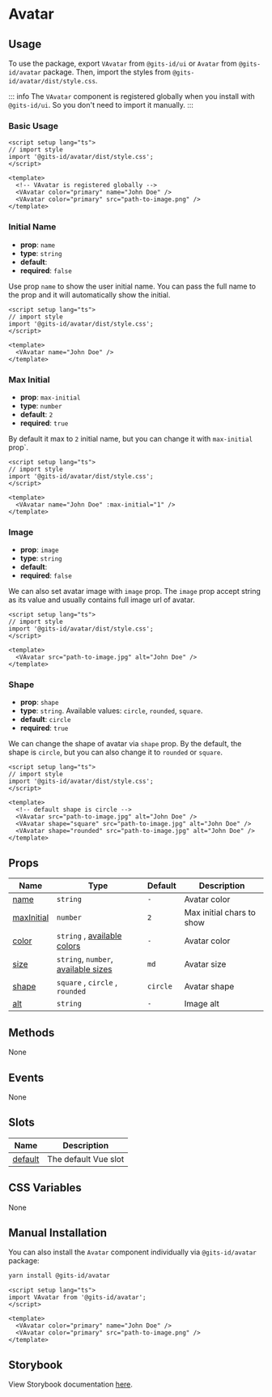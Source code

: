 # Avatar

## Usage

To use the package, export `VAvatar` from `@gits-id/ui` or `Avatar` from `@gits-id/avatar` package. Then, import the styles from `@gits-id/avatar/dist/style.css`.

::: info
The `VAvatar` component is registered globally when you install with `@gits-id/ui`. So you don't need to import it manually.
:::

### Basic Usage

```vue
<script setup lang="ts">
// import style
import '@gits-id/avatar/dist/style.css';
</script>

<template>
  <!-- VAvatar is registered globally -->
  <VAvatar color="primary" name="John Doe" />
  <VAvatar color="primary" src="path-to-image.png" />
</template>
```

### Initial Name

- **prop**: `name`
- **type**: `string`
- **default**: ` `
- **required**: `false`

Use prop `name` to show the user initial name. You can pass the full name to the prop and it will automatically show the initial.

```vue
<script setup lang="ts">
// import style
import '@gits-id/avatar/dist/style.css';
</script>

<template>
  <VAvatar name="John Doe" />
</template>
```

### Max Initial

- **prop**: `max-initial`
- **type**: `number`
- **default**: `2`
- **required**: `true`

By default it max to `2` initial name, but you can change it with `max-initial` prop`.

```vue
<script setup lang="ts">
// import style
import '@gits-id/avatar/dist/style.css';
</script>

<template>
  <VAvatar name="John Doe" :max-initial="1" />
</template>
```

### Image

- **prop**: `image`
- **type**: `string`
- **default**: ` `
- **required**: `false`

We can also set avatar image with `image` prop. The `image` prop accept string as its value and usually contains full image url of avatar.

```vue
<script setup lang="ts">
// import style
import '@gits-id/avatar/dist/style.css';
</script>

<template>
  <VAvatar src="path-to-image.jpg" alt="John Doe" />
</template>
```

### Shape

- **prop**: `shape`
- **type**: `string`. Available values: `circle`, `rounded`, `square`.
- **default**: `circle`
- **required**: `true`

We can change the shape of avatar via `shape` prop. By the default, the shape is `circle`, but you can also change it to `rounded` or `square`.

```vue
<script setup lang="ts">
// import style
import '@gits-id/avatar/dist/style.css';
</script>

<template>
  <!-- default shape is circle -->
  <VAvatar src="path-to-image.jpg" alt="John Doe" />
  <VAvatar shape="square" src="path-to-image.jpg" alt="John Doe" />
  <VAvatar shape="rounded" src="path-to-image.jpg" alt="John Doe" />
</template>
```

## Props

| Name                      | Type                                                      | Default  | Description               |
| ------------------------- | --------------------------------------------------------- | -------- | ------------------------- |
| [name](#name)             | `string`                                                  | `-`      | Avatar color              |
| [maxInitial](#maxInitial) | `number`                                                  | `2`      | Max initial chars to show |
| [color](#color)           | `string` , [available colors](/guide/theme#colors)        | `-`      | Avatar color              |
| [size](#size)             | `string`, `number`, [available sizes](/guide/theme#sizes) | `md`     | Avatar size               |
| [shape](#shape)           | `square` , `circle` , `rounded`                           | `circle` | Avatar shape              |
| [alt](#alt)               | `string`                                                  | `-`      | Image alt                 |

## Methods

None

## Events

None

## Slots

| Name                | Description          |
| ------------------- | -------------------- |
| [default](#default) | The default Vue slot |

## CSS Variables

None

## Manual Installation

You can also install the `Avatar` component individually via `@gits-id/avatar` package:

```bash
yarn install @gits-id/avatar
```

```vue
<script setup lang="ts">
import VAvatar from '@gits-id/avatar';
</script>

<template>
  <VAvatar color="primary" name="John Doe" />
  <VAvatar color="primary" src="path-to-image.png" />
</template>
```

## Storybook

View Storybook documentation [here](https://gits-ui.web.app/?path=/story/components-avatar--variants).
